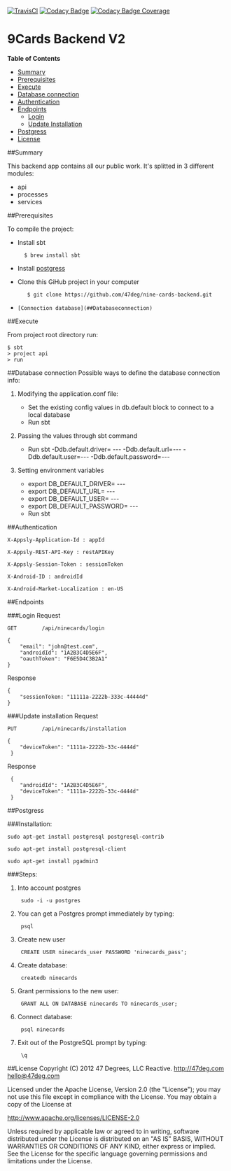 [![TravisCI](https://travis-ci.com/47deg/nine-cards-backend.svg?token=qhZYP7DCaKxDnpZ6xzmz&branch=master)](https://travis-ci.com/47deg/nine-cards-backend/)
[![Codacy Badge](https://api.codacy.com/project/badge/grade/34b25607022243aeb44910745ac6f21b)](https://www.codacy.com)
[![Codacy
Badge Coverage](https://api.codacy.com/project/badge/coverage/34b25607022243aeb44910745ac6f21b)](https://www.codacy.com)

# 9Cards Backend V2

**Table of Contents**

- [Summary](#Summary)
- [Prerequisites](#Prerequisites)
- [Execute](#Execute)
- [Database connection](#DatabaseConnection)
- [Authentication](#authentication)
- [Endpoints](#endpoints)
    - [Login](#Login)
    - [Update Installation](#Updateinstallation)
- [Postgress](#Postgress)
- [License](#License)


##Summary

This backend app contains all our public work. It's splitted in 3 different modules:

* api
* processes
* services

##Prerequisites

To compile the project:

* 	Install sbt

          $ brew install sbt
     	  
* 	Install [postgress](##postgress)
* 	Clone this GiHub project in your computer
    	
           $ git clone https://github.com/47deg/nine-cards-backend.git
    
*     [Connection database](##Databaseconnection)
	
##Execute

From project root directory run:

    $ sbt    
    > project api
    > run



##Database connection
Possible ways to define the database connection info:

1. Modifying the application.conf file:

	- Set the existing config values in db.default block to connect to a local database
 	- Run sbt

2. Passing the values through sbt command

	- Run sbt -Ddb.default.driver= ---  -Ddb.default.url=--- -Ddb.default.user=--- -Ddb.default.password=---

3. Setting environment variables

	- export DB_DEFAULT_DRIVER= ---
	- export DB_DEFAULT_URL= ---
	- export DB_DEFAULT_USER= ---
	- export DB_DEFAULT_PASSWORD= ---
	- Run sbt

##Authentication
```
X-Appsly-Application-Id : appId

X-Appsly-REST-API-Key : restAPIKey

X-Appsly-Session-Token : sessionToken

X-Android-ID : androidId

X-Android-Market-Localization : en-US
```

##Endpoints

###Login
Request

```
GET        /api/ninecards/login
```

    {
        "email": "john@test.com",
        "androidId": "1A2B3C4D5E6F",
        "oauthToken": "F6E5D4C3B2A1"
    }

Response

    {
    	"sessionToken: "11111a-2222b-333c-44444d"
    }

###Update installation
Request

```
PUT        /api/ninecards/installation
```

    {
    	"deviceToken": "1111a-2222b-33c-4444d" 
     }


Response

     { 
    	"androidId": "1A2B3C4D5E6F", 
    	"deviceToken": "1111a-2222b-33c-4444d" 
     }

   

##Postgress

###Installation:

    sudo apt-get install postgresql postgresql-contrib
    
    sudo apt-get install postgresql-client
    
    sudo apt-get install pgadmin3

###Steps:

1. Into account postgres

    	sudo -i -u postgres

2. You can get a Postgres prompt immediately by typing:

    	psql
       
3. Create new user 

        CREATE USER ninecards_user PASSWORD 'ninecards_pass';

4. Create database: 

        createdb ninecards

5. Grant permissions to the new user:

        GRANT ALL ON DATABASE ninecards TO ninecards_user;


6. Connect database: 

        psql ninecards

    
7. Exit out of the PostgreSQL prompt by typing:
	
    	\q
    

##License
Copyright (C) 2012 47 Degrees, LLC Reactive. http://47deg.com hello@47deg.com

Licensed under the Apache License, Version 2.0 (the "License"); you may not use this file except in compliance with the License. You may obtain a copy of the License at

http://www.apache.org/licenses/LICENSE-2.0

Unless required by applicable law or agreed to in writing, software distributed under the License is distributed on an "AS IS" BASIS, WITHOUT WARRANTIES OR CONDITIONS OF ANY KIND, either express or implied. See the License for the specific language governing permissions and limitations under the License.